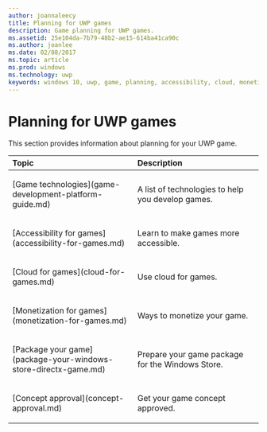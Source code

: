 ```yaml
---
author: joannaleecy
title: Planning for UWP games
description: Game planning for UWP games.
ms.assetid: 25e104da-7b79-48b2-ae15-614ba41ca90c
ms.author: joanlee
ms.date: 02/08/2017
ms.topic: article
ms.prod: windows
ms.technology: uwp
keywords: windows 10, uwp, game, planning, accessibility, cloud, monetize, package, technology, concept, approval
---
```


# Planning for UWP games

This section provides information about planning for your UWP game.

<table>
<colgroup>
<col width="50%" />
<col width="50%" />
</colgroup>
<thead>
<tr class="header">
<th align="left">Topic</th>
<th align="left">Description</th>
</tr>
</thead>
<tbody>
<tr class="odd">
<td align="left"><p>[Game technologies](game-development-platform-guide.md)</p></td>
<td align="left"><p>A list of technologies to help you develop games.</p></td>
</tr>
<tr class="even">
<td align="left"><p>[Accessibility for games](accessibility-for-games.md)</p></td>
<td align="left"><p>Learn to make games more accessible.</p></td>
</tr>
<tr class="odd">
<td align="left"><p>[Cloud for games](cloud-for-games.md)</p></td>
<td align="left"><p>Use cloud for games.</p></td>
</tr>
<tr class="even">
<td align="left"><p>[Monetization for games](monetization-for-games.md)</p></td>
<td align="left"><p>Ways to monetize your game.</p></td>
</tr>
<tr class="odd">
<td align="left"><p>[Package your game](package-your-windows-store-directx-game.md)</p></td>
<td align="left"><p>Prepare your game package for the Windows Store.</p></td>
</tr>
<tr class="even">
<td align="left"><p>[Concept approval](concept-approval.md)</p></td>
<td align="left"><p>Get your game concept approved.</p></td>
</tr>
</tbody>
</table>
 

 

 




